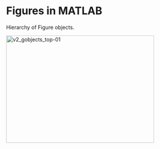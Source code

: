 # Figures in MATLAB

Hierarchy of Figure objects.

<img width="399" height="290" alt="v2_gobjects_top-01" src="https://github.com/user-attachments/assets/ef906218-3256-4932-a98e-2091c0b706b3" />
